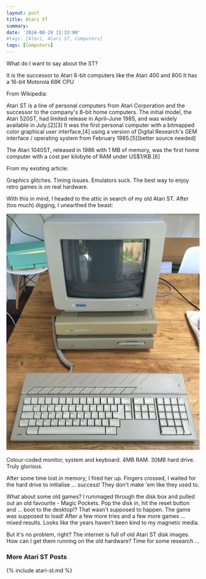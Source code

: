 ```yaml
---
layout: post
title: Atari ST
summary: 
date: '2024-08-29 11:33:00'
#tags: [Atari, Atari ST, Computers]
tags: [Computers]
---
```


What do I want to say about the ST?

It is the successor to Atari 8-bit computers like the Atari 400 and 800
It has a 16-bit Motorola 68K CPU


From Wikipedia:

Atari ST is a line of personal computers from Atari Corporation and the successor to the company's 8-bit home computers. The initial model, the Atari 520ST, had limited release in April–June 1985, and was widely available in July.[2][3] It was the first personal computer with a bitmapped color graphical user interface,[4] using a version of Digital Research's GEM interface / operating system from February 1985.[5][better source needed]

The Atari 1040ST, released in 1986 with 1 MB of memory, was the first home computer with a cost per kilobyte of RAM under US$1/KB.[6]


From my existing article:

Graphics glitches. Timing issues. Emulators suck. The best way to enjoy retro games is on real hardware.

With this in mind, I headed to the attic in search of my old Atari ST. After (too much) digging, I unearthed the beast:

![](/img/posts/mega_st_4.jpg)

Colour-coded monitor, system and keyboard. 4MB RAM. 30MB hard drive. Truly glorious.

After some time lost in memory, I fired her up. Fingers crossed, I waited for the hard drive to initialise ... success! They don't make 'em like they used to.

What about some old games? I rummaged through the disk box and pulled out an old favourite - Magic Pockets. Pop the disk in, hit the reset button and ... boot to the desktop!? That wasn't supposed to happen. The game was supposed to load! After a few more tries and a few more games ... mixed results. Looks like the years haven't been kind to my magnetic media.

But it's no problem, right? The internet is full of old Atari ST disk images. How can I get them running on the old hardware? Time for some research ...


### More Atari ST Posts
 
{% include atari-st.md %}